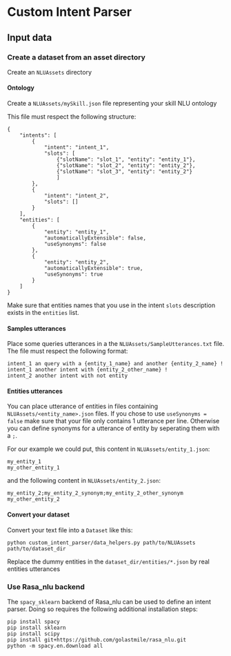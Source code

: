 # Custom Intent Parser

## Input data

### Create a dataset from an asset directory

Create an `NLUAssets` directory

#### Ontology

Create a `NLUAssets/mySkill.json` file representing your skill NLU ontology

This file must respect the following structure:

    {
        "intents": [
            {
                "intent": "intent_1",
                "slots": [
                    {"slotName": "slot_1", "entity": "entity_1"},
                    {"slotName": "slot_2", "entity": "entity_2"},
                    {"slotName": "slot_3", "entity": "entity_2"}
                    ]
            },
            {
                "intent": "intent_2",
                "slots": []
            }
        ],
        "entities": [
            {
                "entity": "entity_1",
                "automaticallyExtensible": false,
                "useSynonyms": false
            },
            {
                "entity": "entity_2",
                "automaticallyExtensible": true,
                "useSynonyms": true
            }
        ]
    }

Make sure that entities names that you use in the intent `slots` description exists in the `entities` list.
 

#### Samples utterances

Place some queries utterances in a the `NLUAssets/SampleUtterances.txt` file.
The file must respect the following format:

    intent_1 an query with a {entity_1_name} and another {entity_2_name} !
    intent_1 another intent with {entity_2_other_name} !
    intent_2 another intent with not entity


#### Entities utterances


You can place utterance of entities in files containing `NLUAssets/<entity_name>.json` files.
If you chose to use `useSynonyms = false` make sure that your file only contains 1 utterance per line.
Otherwise you can define synonyms for a utterance of entity by seperating them with a `;`.

For our example we could put, this content in `NLUAssets/entity_1.json`:
    
    my_entity_1
    my_other_entity_1
    
and the following content in `NLUAssets/entity_2.json`:
    
    my_entity_2;my_entity_2_synonym;my_entity_2_other_synonym
    my_other_entity_2
 
#### Convert your dataset

Convert your text file into a `Dataset` like this:
    
    python custom_intent_parser/data_helpers.py path/to/NLUAssets path/to/dataset_dir
    

Replace the dummy entities in the `dataset_dir/entities/*.json` by real entities utterances 

### Use Rasa_nlu backend

The `spacy_sklearn` backend of Rasa_nlu can be used to define an intent parser. Doing so requires the following additional installation steps:

```
pip install spacy
pip install sklearn
pip install scipy
pip install git+https://github.com/golastmile/rasa_nlu.git
python -m spacy.en.download all
```

